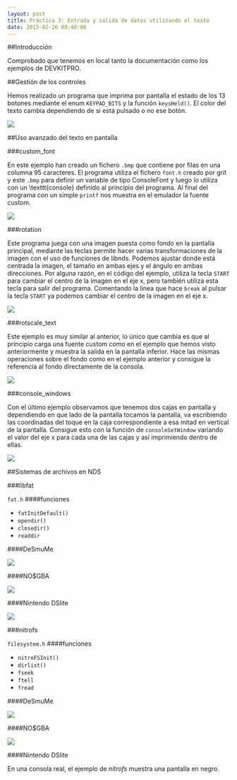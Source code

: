```yaml
---
layout: post
title: Práctica 3: Entrada y salida de datos utilizando el texto
date: 2015-02-26 09:40:00
---
```


##Introducción

Comprobado que tenemos en local tanto la documentación como los ejemplos de DEVKITPRO.

##Gestión de los controles

Hemos realizado un programa que imprima por pantalla el estado de los 13 botones mediante el enum `KEYPAD_BITS` y la función `keysHeld()`. El color del texto cambia dependiendo de si está pulsado o no ese botón.

![](../../../../P3Media/keysHeld.png)

##Uso avanzado del texto en pantalla

###custom_font

En este ejemplo han creado un fichero `.bmp` que contiene por filas en una columna 95 caracteres. El programa utiliza el fichero `font.h` creado por grit y este `.bmp` para definir un variable de tipo ConsoleFont y luego lo utiliza con un \texttt{console} definido al principio del programa. Al final del programa con un simple `printf` nos muestra en el emulador la fuente custom.

![](../../../../P3Media/print_both_screens.png)

###rotation

Este programa juega con una imagen puesta como fondo en la pantalla principal, mediante las teclas permite hacer varias transformaciones de la imagen con el uso de funciones de libnds. Podemos ajustar donde está centrada la imagen, el tamaño en ambas ejes y el ángulo en ambas direcciones. Por alguna razón, en el código del ejemplo, utiliza la tecla `START` para cambiar el centro de la imagen en el eje x, pero también utiliza esta tecla para salir del programa. Comentando la linea que hace `break` al pulsar la tecla `START` ya podemos cambiar el centro de la imagen en el eje x.

![](../../../../P3Media/rotation.png)

###rotscale_text

Este ejemplo es muy similar al anterior, lo único que cambia es que al principio carga una fuente custom como en el ejemplo que hemos visto anteriormente y muestra la salida en la pantalla inferior. Hace las mismas operaciones sobre el fondo como en el ejemplo anterior y consigue la referencia al fondo directamente de la consola. 

![](../../../../P3Media/rotscale_text.png)

###console_windows

Con el último ejemplo observamos que tenemos dos cajas en pantalla y dependiendo en que lado de la pantalla tocamos la pantalla, va escribiendo las coordinadas del toque en la caja correspondiente a esa mitad en vertical de la pantalla. Consigue esto con la función de `consoleSetWindow` variando el valor del eje x para cada una de las cajas y así imprimiendo dentro de ellas.

![](../../../../P3Media/console_windows.png)

##Sistemas de archivos en NDS

###libfat

`fat.h`
####funciones
* `fatInitDefault()`
* `opendir()`
* `closedir()`
* `readdir`

####DeSmuMe

![](../../../../P3Media/fat.png)

####NO$GBA

![](../../../../P3Media/fat_nogba.png)

####Nintendo DSlite

![](../../../../P3Media/fat_nds.jpg)

###nitrofs

`filesystem.h`
####funciones
* `nitroFSInit()`
* `dirlist()`
* `fseek`
* `ftell`
* `fread`

####DeSmuMe

![](../../../../P3Media/nitrofs.png)

####NO$GBA

![](../../../../P3Media/nitrofs_nogba.png)

####Nintendo DSlite

En una consola real, el ejemplo de *nitrofs* muestra una pantalla en negro.